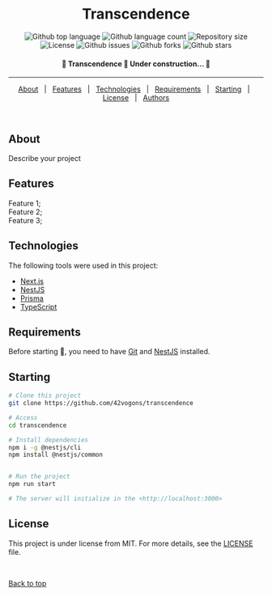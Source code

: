 <h1 align="center">Transcendence</h1>

<p align="center">
  <img alt="Github top language" src="https://img.shields.io/github/languages/top/42vogons/transcendence?color=56BEB8">

  <img alt="Github language count" src="https://img.shields.io/github/languages/count/42vogons/transcendence?color=56BEB8">

  <img alt="Repository size" src="https://img.shields.io/github/repo-size/42vogons/transcendence?color=56BEB8">

  <img alt="License" src="https://img.shields.io/github/license/42vogons/transcendence?color=56BEB8">

  <img alt="Github issues" src="https://img.shields.io/github/issues/42vogons/transcendence?color=56BEB8" />

  <img alt="Github forks" src="https://img.shields.io/github/forks/42vogons/transcendence?color=56BEB8" />

  <img alt="Github stars" src="https://img.shields.io/github/stars/42vogons/transcendence?color=56BEB8" />
</p>


<h4 align="center"> 
	🚧  Transcendence 🚀 Under construction...  🚧
</h4> 

<hr>

<p align="center">
  <a href="#about">About</a> &#xa0; | &#xa0; 
  <a href="#features">Features</a> &#xa0; | &#xa0;
  <a href="#technologies">Technologies</a> &#xa0; | &#xa0;
  <a href="#requirements">Requirements</a> &#xa0; | &#xa0;
  <a href="#starting">Starting</a> &#xa0; | &#xa0;
  <a href="#license">License</a> &#xa0; | &#xa0;
  <a href="https://github.com/orgs/42vogons/teams/transcendence-the-last-of-us" target="_blank">Authors</a>
</p>

<br>

## About ##

Describe your project

## Features ##

Feature 1;\
Feature 2;\
Feature 3;

## Technologies ##

The following tools were used in this project:

- [Next.js](https://nextjs.org/)
- [NestJS](https://nestjs.com/)
- [Prisma](https://www.prisma.io/)
- [TypeScript](https://www.typescriptlang.org/)

## Requirements ##

Before starting :checkered_flag:, you need to have [Git](https://git-scm.com) and [NestJS](https://nestjs.com/) installed.

## Starting ##

```bash
# Clone this project
git clone https://github.com/42vogons/transcendence

# Access
cd transcendence

# Install dependencies
npm i -g @nestjs/cli
npm install @nestjs/common


# Run the project
npm run start

# The server will initialize in the <http://localhost:3000>
```

## License ##

This project is under license from MIT. For more details, see the [LICENSE](LICENSE.md) file.

&#xa0;

<a href="#top">Back to top</a>
